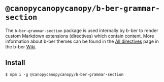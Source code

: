 # `@canopycanopycanopy/b-ber-grammar-section`

The `b-ber-grammar-section` package is used internally by b-ber to render custom Markdown extensions (directives) which contain content. More information about b-ber themes can be found in the [All directives](https://github.com/triplecanopy/b-ber/wiki/all-directives) page in the b-ber [Wiki](https://github.com/triplecanopy/b-ber/wiki/all-directives).

## Install

```
$ npm i -g @canopycanopycanopy/b-ber-grammar-section
```
